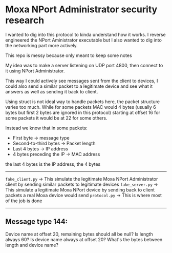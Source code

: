 # Moxa NPort Administrator security research

I wanted to dig into this protocol to kinda understand how it works.
I reverse engineered the NPort Aministrator executable but I also wanted to dig into the networking part more actively.

This repo is messy because only meant to keep some notes

My idea was to make a server listening on UDP port 4800, then connect to it using NPort Administrator.

This way I could actively see messages sent from the client to devices, I could also send a similar packet to a legitimate device and see what it answers as well as sending it back to client.

Using struct is not ideal way to handle packets here, the packet structure varies too much.
While for some packets MAC would 4 bytes (usually 6 bytes but first 2 bytes are ignored in this protocol) starting at offset 16 for some packets it would be at 22 for some others.

Instead we know that in some packets:

- First byte -> message type
- Second-to-third bytes -> Packet length
- Last 4 bytes -> IP address
- 4 bytes preceding the IP -> MAC address

the last 4 bytes is the IP address, the 4 bytes

---

`fake_client.py` -> This simulate the legitimate Moxa NPort Administrator client by sending similar packets to legitimate devices
`fake_server.py` -> This simulate a legitimate Moxa NPort device by sending back to client packets a real Moxa device would send
`protocol.py`    -> This is where most of the job is done

---

## Message type 144:

Device name at offset 20, remaining bytes should all be null?
Is length always 60?
Is device name always at offset 20?
What's the bytes between length and device name?

